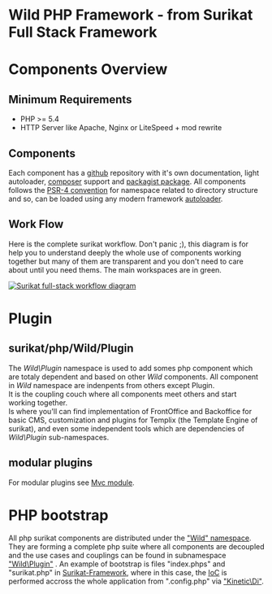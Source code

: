 # Wild PHP Framework - from Surikat Full Stack Framework

Components Overview
===================

Minimum Requirements
--------------------

- PHP >= 5.4
- HTTP Server like Apache, Nginx or LiteSpeed + mod rewrite

Components
----------

 Each component has a [github](https://github.com/surikat?tab=repositories) repository with it's own documentation, light autoloader, [composer](https://getcomposer.org) support and [packagist package](https://packagist.org/users/surikat/packages/). All components follows the [PSR-4 convention](http://www.php-fig.org/psr/psr-4/) for namespace related to directory structure and so, can be loaded using any modern framework [autoloader](http://wildsurikat.com/Documentation/Autoload).

Work Flow
---------

 Here is the complete surikat workflow. Don't panic ;), this diagram is for help you to understand deeply the whole use of components working together but many of them are transparent and you don't need to care about until you need thems. The main workspaces are in green.

 [ ![Surikat full-stack workflow diagram](http://wildsurikat.com/img/surikat-workflow-diagram.png)](img/surikat-workflow-diagram.png)


 Plugin
=======

surikat/php/Wild/Plugin
-----------------------

 The *Wild\\Plugin* namespace is used to add somes php component which are totaly dependent and based on other *Wild* components. All component in *Wild* namespace are indenpents from others except Plugin.   
It is the coupling couch where all components meet others and start working together.   
Is where you'll can find implementation of FrontOffice and Backoffice for basic CMS, customization and plugins for Templix (the Template Engine of surikat), and even some independent tools which are dependencies of *Wild\\Plugin* sub-namespaces.

modular plugins
---------------

 For modular plugins see [Mvc module](http://wildsurikat.com/Documentation/Mvc#module).


PHP bootstrap
==============================

 All php surikat components are distributed under the ["Wild" namespace](https://github.com/surikat/Wild). They are forming a complete php suite where all components are decoupled and the use cases and couplings can be found in subnamespace ["Wild\\Plugin"](http://wildsurikat.com/Documentation/Plugin) .
 An example of bootstrap is files "index.phps" and "surikat.php" in [Surikat-Framework](https://github.com/surikat/surikat/), where in this case, the [IoC](https://en.wikipedia.org/wiki/Inversion_of_control) is performed accross the whole application from ".config.php" via ["Kinetic\\Di"](http://wildsurikat.com/Documentation/Kinetic).
